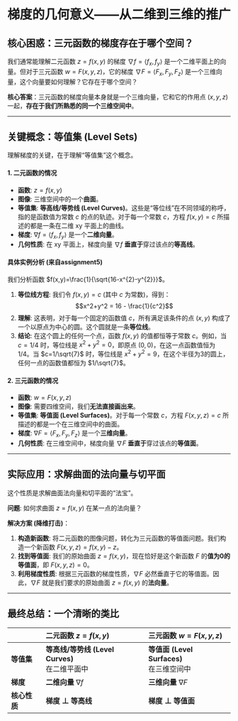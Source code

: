 # 梯度的几何意义——从二维到三维的推广

## 核心困惑：三元函数的梯度存在于哪个空间？

我们通常能理解二元函数 $z=f(x,y)$ 的梯度 $\nabla f = \langle f_x, f_y \rangle$ 是一个二维平面上的向量。但对于三元函数 $w=F(x,y,z)$，它的梯度 $\nabla F = \langle F_x, F_y, F_z \rangle$ 是一个三维向量，这个向量要如何理解？它存在于哪个空间？

**核心答案**：三元函数的梯度向量本身就是一个三维向量，它和它的作用点 $(x,y,z)$ 一起，**存在于我们所熟悉的同一个三维空间中**。

---

## 关键概念：等值集 (Level Sets)

理解梯度的关键，在于理解“等值集”这个概念。

#### 1. 二元函数的情况

* **函数**: $z = f(x, y)$
* **图像**: 三维空间中的一个**曲面**。
* **等值集**: **等高线/等势线 (Level Curves)**。这些是“等位线”在不同领域的称呼，指的是函数值为常数 $c$ 的点的轨迹。对于每一个常数 $c$，方程 $f(x,y)=c$ 所描述的都是一条在二维 xy 平面上的曲线。
* **梯度**: $\nabla f = \langle f_x, f_y \rangle$ 是一个**二维向量**。
* **几何性质**: 在 xy 平面上，梯度向量 $\nabla f$ **垂直于**穿过该点的**等高线**。

#### 具体实例分析 (来自assignment5)

我们分析函数 $f(x,y)=\frac{1}{\sqrt{16-x^{2}-y^{2}}}$。

1.  **等位线方程**: 我们令 $f(x,y) = c$ (其中 $c$ 为常数)，得到：
    $$x^2+y^2 = 16 - \frac{1}{c^2}$$
2.  **理解**: 这表明，对于每一个固定的函数值 $c$，所有满足该条件的点 $(x,y)$ 构成了一个以原点为中心的圆。这个圆就是一条**等位线**。
3.  **结论**: 在这个圆上的任何一个点，函数 $f(x,y)$ 的值都恒等于常数 $c$。例如，当 $c=1/4$ 时，等位线是 $x^2+y^2=0$，即原点 $(0,0)$，在这一点函数值恒为 $1/4$。当 $c=1/\sqrt{7}$ 时，等位线是 $x^2+y^2=9$，在这个半径为3的圆上，任何一点的函数值都恒为 $1/\sqrt{7}$。

#### 2. 三元函数的情况

* **函数**: $w = F(x, y, z)$
* **图像**: 需要四维空间，我们**无法直接画出来**。
* **等值集**: **等值面 (Level Surfaces)**。对于每一个常数 $c$，方程 $F(x,y,z)=c$ 所描述的都是一个在三维空间中的曲面。
* **梯度**: $\nabla F = \langle F_x, F_y, F_z \rangle$ 是一个**三维向量**。
* **几何性质**: 在三维空间中，梯度向量 $\nabla F$ **垂直于**穿过该点的**等值面**。

---

## 实际应用：求解曲面的法向量与切平面

这个性质是求解曲面法向量和切平面的“法宝”。

**问题**: 如何求曲面 $z = f(x, y)$ 在某一点的法向量？

**解决方案 (降维打击)**：
1.  **构造新函数**: 将二元函数的图像问题，转化为三元函数的等值面问题。我们构造一个新函数 $F(x, y, z) = f(x, y) - z$。
2.  **找到等值面**: 我们的原始曲面 $z=f(x,y)$，现在恰好是这个新函数 $F$ 的**值为0的等值面**，即 $F(x,y,z) = 0$。
3.  **利用梯度性质**: 根据三元函数的梯度性质，$\nabla F$ 必然垂直于它的等值面。因此，$\nabla F$ 就是我们要求的原始曲面 $z=f(x,y)$ 的**法向量**。

---

## 最终总结：一个清晰的类比

| | **二元函数 $z=f(x,y)$** | **三元函数 $w=F(x,y,z)$** |
| :--- | :--- | :--- |
| **等值集** | **等高线/等势线 (Level Curves)** <br> 在二维平面中 | **等值面 (Level Surfaces)** <br> 在三维空间中 |
| **梯度** | **二维向量** $\nabla f$ | **三维向量** $\nabla F$ |
| **核心性质** | **梯度 ⊥ 等高线** | **梯度 ⊥ 等值面** |